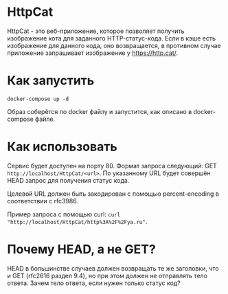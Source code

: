 ﻿# HttpCat
HttpCat - это веб-приложение, которое позволяет получить изображение кота для заданного HTTP-статус-кода. Если в кэше есть изображение для данного кода, оно возвращается, в противном случае приложение запрашивает изображение у https://http.cat/. 

# Как запустить
```shell
docker-compose up -d
```
Образ соберётся по docker файлу и запустится, как описано в docker-compose файле.

# Как использовать
Сервис будет доступен на порту 80. Формат запроса следующий: GET `http://localhost/HttpCat/<url>`. По 
указанному URL будет совершён HEAD запрос для получения статус кода. 

Целевой URL должен быть закодирован с помощью percent-encoding в соответствии с rfc3986.

Пример запроса с помощью curl: `curl "http://localhost/HttpCat/http%3A%2F%2Fya.ru"`.

# Почему HEAD, а не GET?
HEAD в большинстве случаев должен возвращать те же заголовки, что и GET (rfc2616 раздел 9.4), но при этом должен не отправлять тело ответа.
Зачем тело ответа, если нужен только статус код?